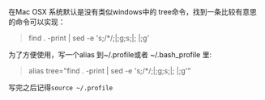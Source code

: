 在Mac OSX 系统默认是没有类似windows中的 tree命令，找到一条比较有意思的命令可以实现：

> find . -print | sed -e 's;/*/;|;g;s;|; |;g'

为了方便使用，写一个alias 到~/.profile或者 ~/.bash_profile 里:

> alias tree="find . -print | sed -e 's;/*/;|;g;s;|; |;g'"

写完之后记得`source ~/.profile`